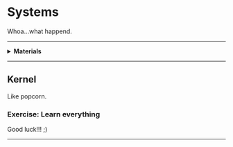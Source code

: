 # Systems

Whoa...what happend.

----

<details><summary><b>Materials</b></summary><p>

Contents|Description| # |Data|Link|
:-------|:----------|:-:|:--:|:--:|
Computer|Raspberry Pi (RPi) 4b with 4 GB RAM|1|[-D-](_data/datasheets/thing_datasheet.pdf)|[-L-](https://lastblackbox.training)
Heatsinks|Heatsinks for RPi|1|-|-
Power supply|5V/3A (15W) USB Type-C power supply|1|-|-
SD card|32 GB micro SD card|1|-|-

Required|Description| # |Box|
:-------|:----------|:-:|:-:|
Multimeter|(Sealy MM18) pocket digital multimeter|1|[white](/boxes/white/README.md)|

</p></details>

----

## Kernel

Like popcorn.

### Exercise: Learn everything

Good luck!!! ;)

----
